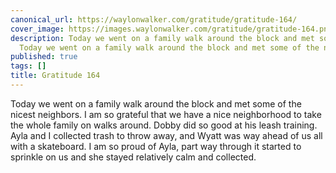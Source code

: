 ```yaml
---
canonical_url: https://waylonwalker.com/gratitude/gratitude-164/
cover_image: https://images.waylonwalker.com/gratitude/gratitude-164.png
description: Today we went on a family walk around the block and met some of the nicest
  Today we went on a family walk around the block and met some of the nicest
published: true
tags: []
title: Gratitude 164
---
```


Today we went on a family walk around the block and met some of the nicest neighbors.  I am so grateful that we have a nice neighborhood to take the whole family on walks around.  Dobby did so good at his leash training.  Ayla and I collected trash to throw away, and Wyatt was way ahead of us all with a skateboard.  I am so proud of Ayla, part way through it started to sprinkle on us and she stayed relatively calm and collected.